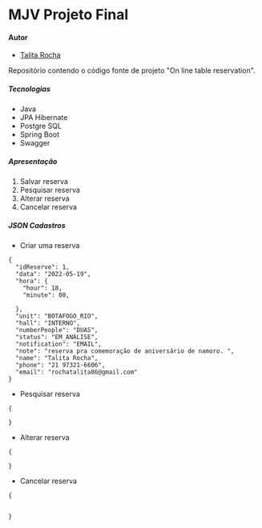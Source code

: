 # MJV Projeto Final

#### Autor

- [Talita Rocha](https://github.com/Talita-Rocha)

Repositório contendo o código fonte de projeto "On line table reservation".

##### Tecnologias

* Java
* JPA Hibernate
* Postgre SQL
* Spring Boot
* Swagger

##### Apresentação

1. Salvar reserva
2. Pesquisar reserva
3. Alterar reserva
4. Cancelar reserva


##### JSON Cadastros

* Criar uma reserva

```
{
  "idReserve": 1,
  "data": "2022-05-19",
  "hora": {
    "hour": 18,
    "minute": 00,
  
  },
  "unit": "BOTAFOGO_RIO",
  "hall": "INTERNO",
  "numberPeople": "DUAS",
  "status": "EM_ANÁLISE",
  "notification": "EMAIL",
  "note": "reserva pra comemoração de aniversário de namoro. ",
  "name": "Talita Rocha",
  "phone": "21 97321-6606",
  "email": "rochatalita86@gmail.com"
}
```

* Pesquisar reserva

```
{
  
}
```

* Alterar reserva

```
{
  
}
```

* Cancelar reserva

```
{
  
  
}
```
